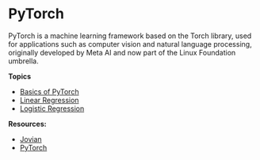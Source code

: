 # PyTorch
PyTorch is a machine learning framework based on the Torch library, used for applications such as computer vision and natural language processing, originally developed by Meta AI and now part of the Linux Foundation umbrella. 

**Topics**
- [Basics of PyTorch](https://github.com/regmi-saugat/PyTorch_Basics/blob/main/Notebooks/Basics.ipynb)
- [Linear Regression](https://github.com/regmi-saugat/PyTorch_Basics/blob/main/Notebooks/Linear%20Regression.ipynb)
- [Logistic Regression](https://github.com/regmi-saugat/PyTorch_Basics/blob/main/Notebooks/Logistic%20Regression.ipynb)

**Resources:**
- [Jovian](https://www.jovian.com/)
- [PyTorch](https://pytorch.org/docs/stable/index.html)

